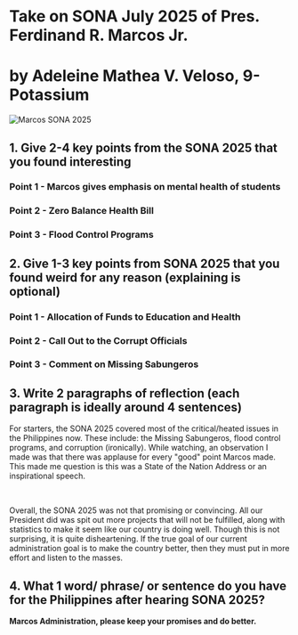 # Take on SONA July 2025 of Pres. Ferdinand R. Marcos Jr.
# by Adeleine Mathea V. Veloso, 9-Potassium

<img src="Marcos SONA 2025.png" alt="Marcos SONA 2025">

## 1. Give 2-4 key points from the SONA 2025 that you found interesting

### Point 1 - Marcos gives emphasis on mental health of students
### Point 2 - Zero Balance Health Bill
### Point 3 - Flood Control Programs

## 2. Give 1-3 key points from SONA 2025 that you found weird for any reason (explaining is optional)

### Point 1 - Allocation of Funds to Education and Health
### Point 2 - Call Out to the Corrupt Officials
### Point 3 - Comment on Missing Sabungeros

## 3. Write 2 paragraphs of reflection (each paragraph is ideally around 4 sentences)

<p>For starters, the SONA 2025 covered most of the critical/heated issues in the Philippines now. These include: the Missing Sabungeros, flood control programs, and corruption (ironically). While watching, an observation I made was that there was applause for every "good" point Marcos made. This made me question is this was a State of the Nation Address or an inspirational speech. </p>
<br>
<p>Overall, the SONA 2025 was not that promising or convincing. All our President did was spit out more projects that will not be fulfilled, along with statistics to make it seem like our country is doing well. Though this is not surprising, it is quite disheartening. If the true goal of our current administration goal is to make the country better, then they must put in more effort and listen to the masses.</p>

## 4. What 1 word/ phrase/ or sentence do you have for the Philippines after hearing SONA 2025?

**Marcos Administration, please keep your promises and do better.**
